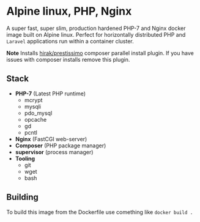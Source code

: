 # Alpine linux, PHP, Nginx

A super fast, super slim, production hardened PHP-7 and Nginx docker image built on Alpine linux. Perfect for horizontally distributed PHP and `Laravel` applications run within a container cluster.

**Note** Installs [hirak/prestissimo](https://github.com/hirak/prestissimo) composer parallel install plugin. If you have issues with composer installs remove this plugin.

## Stack

* **PHP-7** (Latest PHP runtime)
	* mcrypt
	* mysqli
	* pdo_mysql
	* opcache
	* gd
	* pcntl
* **Nginx** (FastCGI web-server)
* **Composer** (PHP package manager)
* **supervisor** (process manager)
* **Tooling**
	* git
	* wget
	* bash

## Building 

To build this image from the Dockerfile use comething like `docker build .`